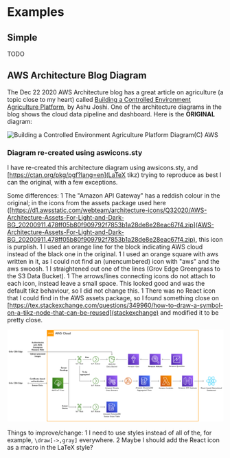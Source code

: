 # Examples

## Simple
TODO

## AWS Architecture Blog Diagram
The Dec 22 2020 AWS Architecture blog has a great article on agriculture (a topic close to my heart) called [Building a Controlled Environment Agriculture Platform](https://aws.amazon.com/blogs/architecture/building-a-controlled-environment-agriculture-platform/ "Building a Controlled Environment Agriculture Platform"), by Ashu Joshi.
One of the architecture diagrams in the blog shows the cloud data pipeline and dashboard.
Here is the **ORIGINAL** diagram: 

![](https://d2908q01vomqb2.cloudfront.net/fc074d501302eb2b93e2554793fcaf50b3bf7291/2020/12/21/Data-pipeline-Grov-Technologies-1024x374.png "Building a Controlled Environment Agriculture Platform Diagram")(C) AWS

### Diagram re-created using aswicons.sty
I have re-created this architecture diagram using awsicons.sty, and [https://ctan.org/pkg/pgf?lang=en](LaTeX tikz) trying to reproduce as best I can the original, with a few exceptions.

Some differences:
1 The "Amazon API Gateway" has a reddish colour in the original; in the icons from the assets package used here ([https://d1.awsstatic.com/webteam/architecture-icons/Q32020/AWS-Architecture-Assets-For-Light-and-Dark-BG_20200911.478ff05b80f909792f7853b1a28de8e28eac67f4.zip](AWS-Architecture-Assets-For-Light-and-Dark-BG_20200911.478ff05b80f909792f7853b1a28de8e28eac67f4.zip), this icon is purplish.
1 I used an orange line for the block indicating AWS cloud instead of the black one in the original.
1 I used an orange square with aws written in it, as I could not find an (unencumbered) icon with "aws" and the aws swoosh.
1 I straightened out one of the lines (Grov Edge Greengrass to the S3 Data Bucket).
1 The arrows/lines connecting icons do not attach to each icon, instead leave a small space. This looked good and was the default tikz behaviour, so I did not change this.
1 There was no React icon that I could find in the AWS assets package, so I found something close on [https://tex.stackexchange.com/questions/349960/how-to-draw-a-symbol-on-a-tikz-node-that-can-be-reused](stackexchange) and modified it to be pretty close.

<img src="https://github.com/gnewton/awsArchIcons2LaTeX/raw/main/examples/Data-pipeline-Grov-Technologies.png" alt="Diagram re-created using aswicons.sty" style="width:2000px;"/>

Things to improve/change:
1 I need to use styles instead of all of the, for example, `\draw[->,gray]` everywhere.
2 Maybe I should add the React icon as a macro in the LaTeX style?


